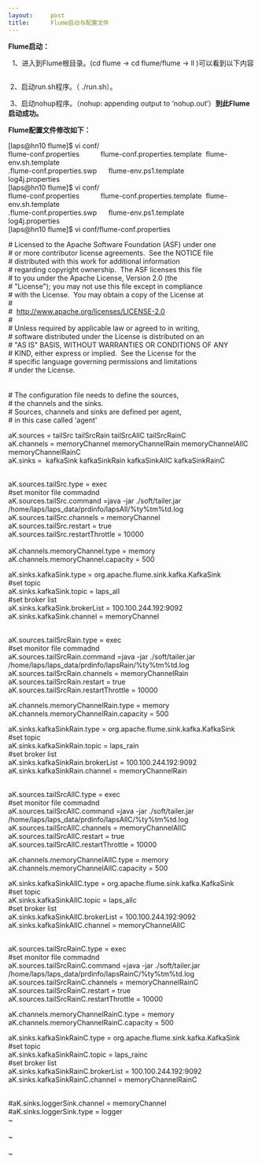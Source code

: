```yaml
---
layout:     post
title:      Flume启动与配置文件
---
```

<div id="article_content" class="article_content clearfix csdn-tracking-statistics" data-pid="blog" data-mod="popu_307" data-dsm="post">
								            <link rel="stylesheet" href="https://csdnimg.cn/release/phoenix/template/css/ck_htmledit_views-f76675cdea.css">
						<div class="htmledit_views" id="content_views">
                
<p><strong>Flume启动：</strong></p>
<p>  1、进入到Flume根目录。(cd flume -&gt; cd flume/flume -&gt; ll )可以看到以下内容</p>
<p><img src="https://img-blog.csdn.net/20161121144426603?watermark/2/text/aHR0cDovL2Jsb2cuY3Nkbi5uZXQv/font/5a6L5L2T/fontsize/400/fill/I0JBQkFCMA==/dissolve/70/gravity/Center" alt=""></p>
<p> 2、启动run.sh程序。（ ./run.sh）。</p>
<p> 3、启动nohup程序。（nohup: appending output to ‘nohup.out’）<strong>到此Flume启动成功。</strong></p>
<p><strong>Flume配置文件修改如下：</strong></p>
<p>[laps@hn10 flume]$ vi conf/<br>
flume-conf.properties           flume-conf.properties.template  flume-env.sh.template          <br>
.flume-conf.properties.swp      flume-env.ps1.template          log4j.properties               <br>
[laps@hn10 flume]$ vi conf/<br>
flume-conf.properties           flume-conf.properties.template  flume-env.sh.template          <br>
.flume-conf.properties.swp      flume-env.ps1.template          log4j.properties               <br>
[laps@hn10 flume]$ vi conf/flume-conf.properties</p>
<p># Licensed to the Apache Software Foundation (ASF) under one<br>
# or more contributor license agreements.  See the NOTICE file<br>
# distributed with this work for additional information<br>
# regarding copyright ownership.  The ASF licenses this file<br>
# to you under the Apache License, Version 2.0 (the<br>
# "License"); you may not use this file except in compliance<br>
# with the License.  You may obtain a copy of the License at<br>
#<br>
#  <a href="http://www.apache.org/licenses/LICENSE-2.0" rel="nofollow">
http://www.apache.org/licenses/LICENSE-2.0</a><br>
#<br>
# Unless required by applicable law or agreed to in writing,<br>
# software distributed under the License is distributed on an<br>
# "AS IS" BASIS, WITHOUT WARRANTIES OR CONDITIONS OF ANY<br>
# KIND, either express or implied.  See the License for the<br>
# specific language governing permissions and limitations<br>
# under the License. <br>
          <br>
         <br>
# The configuration file needs to define the sources, <br>
# the channels and the sinks.<br>
# Sources, channels and sinks are defined per agent, <br>
# in this case called 'agent'</p>
<p>aK.sources = tailSrc tailSrcRain tailSrcAllC tailSrcRainC<br>
aK.channels = memoryChannel memoryChannelRain memoryChannelAllC memoryChannelRainC<br>
aK.sinks =  kafkaSink kafkaSinkRain kafkaSinkAllC kafkaSinkRainC</p>
<p>    <br>
aK.sources.tailSrc.type = exec <br>
#set monitor file commadnd <br>
aK.sources.tailSrc.command =java -jar ./soft/tailer.jar /home/laps/laps_data/prdinfo/lapsAll/%ty%tm%td.log<br>
aK.sources.tailSrc.channels = memoryChannel<br>
aK.sources.tailSrc.restart = true<br>
aK.sources.tailSrc.restartThrottle = 10000<br>
    <br>
aK.channels.memoryChannel.type = memory<br>
aK.channels.memoryChannel.capacity = 500</p>
<p>aK.sinks.kafkaSink.type = org.apache.flume.sink.kafka.KafkaSink<br>
#set topic<br>
aK.sinks.kafkaSink.topic = laps_all <br>
#set broker list<br>
aK.sinks.kafkaSink.brokerList = 100.100.244.192:9092<br>
aK.sinks.kafkaSink.channel = memoryChannel</p>
<p><br>
aK.sources.tailSrcRain.type = exec<br>
#set monitor file commadnd<br>
aK.sources.tailSrcRain.command =java -jar ./soft/tailer.jar /home/laps/laps_data/prdinfo/lapsRain/%ty%tm%td.log<br>
aK.sources.tailSrcRain.channels = memoryChannelRain<br>
aK.sources.tailSrcRain.restart = true<br>
aK.sources.tailSrcRain.restartThrottle = 10000</p>
<p>aK.channels.memoryChannelRain.type = memory<br>
aK.channels.memoryChannelRain.capacity = 500</p>
<p>aK.sinks.kafkaSinkRain.type = org.apache.flume.sink.kafka.KafkaSink<br>
#set topic<br>
aK.sinks.kafkaSinkRain.topic = laps_rain<br>
#set broker list<br>
aK.sinks.kafkaSinkRain.brokerList = 100.100.244.192:9092<br>
aK.sinks.kafkaSinkRain.channel = memoryChannelRain</p>
<p><br>
aK.sources.tailSrcAllC.type = exec<br>
#set monitor file commadnd<br>
aK.sources.tailSrcAllC.command =java -jar ./soft/tailer.jar /home/laps/laps_data/prdinfo/lapsAllC/%ty%tm%td.log<br>
aK.sources.tailSrcAllC.channels = memoryChannelAllC<br>
aK.sources.tailSrcAllC.restart = true<br>
aK.sources.tailSrcAllC.restartThrottle = 10000</p>
<p>aK.channels.memoryChannelAllC.type = memory<br>
aK.channels.memoryChannelAllC.capacity = 500</p>
<p>aK.sinks.kafkaSinkAllC.type = org.apache.flume.sink.kafka.KafkaSink<br>
#set topic<br>
aK.sinks.kafkaSinkAllC.topic = laps_allc<br>
#set broker list<br>
aK.sinks.kafkaSinkAllC.brokerList = 100.100.244.192:9092<br>
aK.sinks.kafkaSinkAllC.channel = memoryChannelAllC</p>
<p><br>
aK.sources.tailSrcRainC.type = exec<br>
#set monitor file commadnd<br>
aK.sources.tailSrcRainC.command =java -jar ./soft/tailer.jar /home/laps/laps_data/prdinfo/lapsRainC/%ty%tm%td.log<br>
aK.sources.tailSrcRainC.channels = memoryChannelRainC<br>
aK.sources.tailSrcRainC.restart = true<br>
aK.sources.tailSrcRainC.restartThrottle = 10000</p>
<p>aK.channels.memoryChannelRainC.type = memory<br>
aK.channels.memoryChannelRainC.capacity = 500</p>
<p>aK.sinks.kafkaSinkRainC.type = org.apache.flume.sink.kafka.KafkaSink<br>
#set topic<br>
aK.sinks.kafkaSinkRainC.topic = laps_rainc<br>
#set broker list<br>
aK.sinks.kafkaSinkRainC.brokerList = 100.100.244.192:9092<br>
aK.sinks.kafkaSinkRainC.channel = memoryChannelRainC</p>
<p><br>
#aK.sinks.loggerSink.channel = memoryChannel<br>
#aK.sinks.loggerSink.type = logger<br>
~                                                                                                                                                                            <br>
~                                                                                                                                                                            <br>
~                                                   </p>
<p><br></p>
<p><br></p>
<div>﻿﻿</div>
<div>﻿﻿</div>
            </div>
                </div>